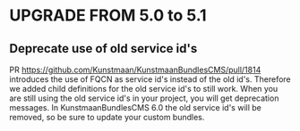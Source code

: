 # UPGRADE FROM 5.0 to 5.1

## Deprecate use of old service id's

PR https://github.com/Kunstmaan/KunstmaanBundlesCMS/pull/1814 introduces the use of FQCN as service id's instead of the old id's.
Therefore we added child definitions for the old service id's to still work.
When you are still using the old service id's in your project, you will get deprecation messages.
In KunstmaanBundlesCMS 6.0 the old service id's will be removed, so be sure to update your custom bundles.
